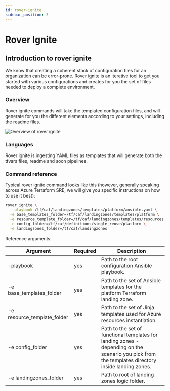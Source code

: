 ```yaml
---
id: rover-ignite
sidebar_position: 5
---
```


# Rover Ignite

## Introduction to rover ignite

We know that creating a coherent stack of configuration files for an organization can be error-prone. Rover ignite is an iterative tool to get you started with various configurations and creates for you the set of files needed to deploy a complete environment.

### Overview

Rover ignite commands will take the templated configuration files, and will generate for you the different elements according to your settings, including the readme files.

![Overview of rover ignite](./rover-ignite.png)

### Languages

Rover ignite is ingesting YAML files as templates that will generate both the tfvars files, readme and soon pipelines.

### Command reference

Typical rover ignite command looks like this (however, generally speaking across Azure Terraform SRE, we will give you specific instructions on how to use it best):

```bash
rover ignite \
  --playbook /tf/caf/landingzones/templates/platform/ansible.yaml \
  -e base_templates_folder=/tf/caf/landingzones/templates/platform \
  -e resource_template_folder=/tf/caf/landingzones/templates/resources \
  -e config_folder=/tf/caf/definitions/single_reuse/platform \
  -e landingzones_folder=/tf/caf/landingzones
```

Reference arguments:

| Argument                    | Required | Description                                                                                                                                       |
|-----------------------------|----------|---------------------------------------------------------------------------------------------------------------------------------------------------|
| -playbook                   | yes      | Path to the root configuration Ansible playbook.                                                                                                  |
| -e base_templates_folder    | yes      | Path to the set of Ansible templates for the platform Terraform landing zone.                                                                     |
| -e resource_template_folder | yes      | Path to the set of Jinja templates used for Azure resources instantiation.                                                                        |
| -e config_folder            | yes      | Path to the set of functional templates for landing zones - depending on the scenario you pick from the templates directory inside landing zones. |
| -e landingzones_folder      | yes      | Path to root of landing zones logic folder.                                                                                                       |
